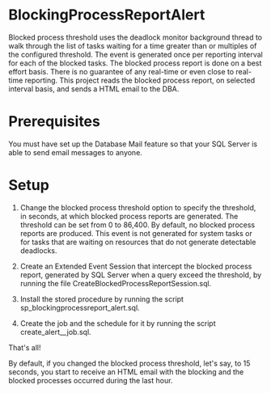 # BlockingProcessReportAlert

Blocked process threshold uses the deadlock monitor background thread to walk through the list of tasks waiting for a time greater than or multiples of the configured threshold. The event is generated once per reporting interval for each of the blocked tasks.
The blocked process report is done on a best effort basis. There is no guarantee of any real-time or even close to real-time reporting.
This project reads the blocked process report, on selected interval basis, and sends a HTML email to the DBA.

# Prerequisites

You must have set up the Database Mail feature so that your SQL Server is able to send email messages to anyone.

# Setup

1) Change the blocked process threshold option to specify the threshold, in seconds, at which blocked process reports are generated. The threshold can be set from 0 to 86,400. By default, no blocked process reports are produced. This event is not generated for system tasks or for tasks that are waiting on resources that do not generate detectable deadlocks.

2) Create an Extended Event Session that intercept the blocked process report, generated by SQL Server when a query exceed the threshold, by running the file CreateBlockedProcessReportSession.sql.

3) Install the stored procedure by running the script sp_blockingprocessreport_alert.sql.

4) Create the job and the schedule for it by running the script create_alert__job.sql.

That's all! 

By default, if you changed the blocked process threshold, let's say, to 15 seconds, you start to receive an HTML email with the blocking and the blocked processes occurred during the last hour. 
